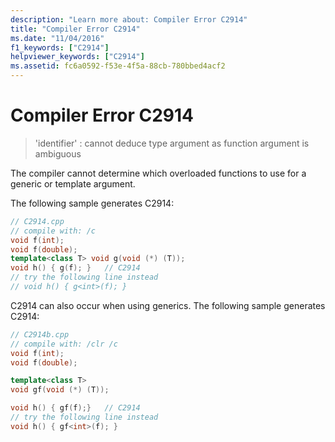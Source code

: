 ```yaml
---
description: "Learn more about: Compiler Error C2914"
title: "Compiler Error C2914"
ms.date: "11/04/2016"
f1_keywords: ["C2914"]
helpviewer_keywords: ["C2914"]
ms.assetid: fc6a0592-f53e-4f5a-88cb-780bbed4acf2
---
```

# Compiler Error C2914

> 'identifier' : cannot deduce type argument as function argument is ambiguous

The compiler cannot determine which overloaded functions to use for a generic or template argument.

The following sample generates C2914:

```cpp
// C2914.cpp
// compile with: /c
void f(int);
void f(double);
template<class T> void g(void (*) (T));
void h() { g(f); }   // C2914
// try the following line instead
// void h() { g<int>(f); }
```

C2914 can also occur when using generics.  The following sample generates C2914:

```cpp
// C2914b.cpp
// compile with: /clr /c
void f(int);
void f(double);

template<class T>
void gf(void (*) (T));

void h() { gf(f);}   // C2914
// try the following line instead
void h() { gf<int>(f); }
```
